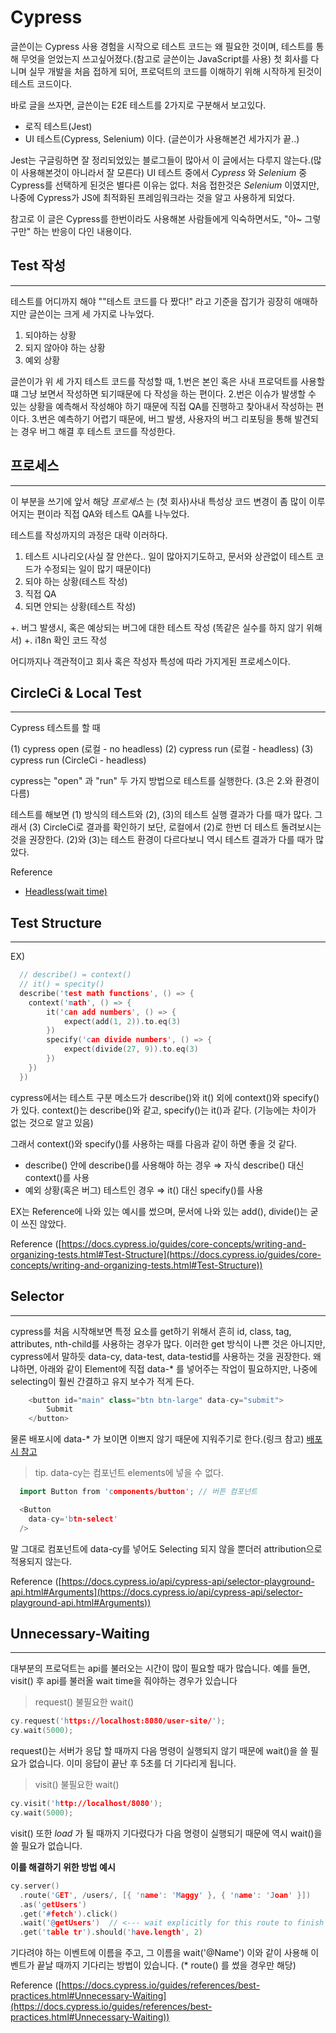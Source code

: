 # Cypress

글쓴이는 Cypress 사용 경험을 시작으로 테스트 코드는 왜 필요한 것이며, 테스트를 통해 무엇을 얻었는지 쓰고싶어졌다.(참고로 글쓴이는 JavaScript를 사용)
첫 회사를 다니며 실무 개발을 처음 접하게 되어, 프로덕트의 코드를 이해하기 위해 시작하게 된것이 테스트 코드이다.

바로 글을 쓰자면, 글쓴이는 E2E 테스트를 2가지로 구분해서 보고있다.
- 로직 테스트(Jest)
- UI 테스트(Cypress, Selenium)
이다. (글쓴이가 사용해본건 세가지가 끝..)

Jest는 구글링하면 잘 정리되었있는 블로그들이 많아서 이 글에서는 다루지 않는다.(많이 사용해본것이 아니라서 잘 모른다)
UI 테스트 중에서
*Cypress* 와 *Selenium* 중 Cypress를 선택하게 된것은 별다른 이유는 없다.
처음 접한것은 *Selenium* 이였지만, 나중에 Cypress가 JS에 최적화된 프레임워크라는 것을 알고 사용하게 되었다.

참고로 이 글은 Cypress를 한번이라도 사용해본 사람들에게 익숙하면서도, "아~ 그렇구만" 하는 반응이 다인 내용이다.


## Test 작성
---

테스트를 어디까지 해야 ""테스트 코드를 다 짰다!" 라고 기준을 잡기가 굉장히 애매하지만 글쓴이는 크게 세 가지로 나누었다.

1. 되야하는 상황
2. 되지 않아야 하는 상황
3. 예외 상황

글쓴이가 위 세 가지 테스트 코드를 작성할 때,
1.번은 본인 혹은 사내 프로덕트를 사용할 떄 그냥 보면서 작성하면 되기때문에 다 작성을 하는 편이다.
2.번은 이슈가 발생할 수 있는 상황을 예측해서 작성해야 하기 때문에 직접 QA를 진행하고 찾아내서 작성하는 편이다.
3.번은 예측하기 어렵기 때문에, 버그 발생, 사용자의 버그 리포팅을 통해 발견되는 경우 버그 해결 후 테스트 코드를 작성한다.


## 프로세스
---
이 부분을 쓰기에 앞서 해당 *프로세스* 는 (첫 회사)사내 특성상 코드 변경이 좀 많이 이루어지는 편이라 직접 QA와 테스트 QA를 나누었다.

테스트를 작성까지의 과정은 대략 이러하다.
1. 테스트 시나리오(사실 잘 안쓴다.. 일이 많아지기도하고, 문서와 상관없이 테스트 코드가 수정되는 일이 많기 때문이다)
2. 되야 하는 상황(테스트 작성)
3. 직접 QA
4. 되면 안되는 상황(테스트 작성)

+. 버그 발생시, 혹은 예상되는 버그에 대한 테스트 작성 (똑같은 실수를 하지 않기 위해서)
+. i18n 확인 코드 작성

어디까지나 객관적이고 회사 혹은 작성자 특성에 따라 가지게된 프로세스이다.


## CircleCi & Local Test
---
Cypress 테스트를 할 때  

(1) cypress open (로컬 - no headless)
(2) cypress run    (로컬 - headless)
(3) cypress run    (CircleCi - headless)

cypress는 "open" 과 "run" 두 가지 방법으로 테스트를 실행한다. (3.은 2.와 환경이 다름)

테스트를 해보면 (1) 방식의 테스트와 (2), (3)의 테스트 실행 결과가 다를 때가 많다.
그래서 (3) CircleCi로 결과를 확인하기 보단, 로컬에서 (2)로 한번 더 테스트 돌려보시는 것을 권장한다.
  (2)와 (3)는 테스트 환경이 다르다보니 역시 테스트 결과가 다를 때가 많았다.

Reference
- [Headless(wait time)](https://www.notion.so/ab180/Cypress-Guideline-39d26b9660d549279363d9ddddd13ca2#08ac0b633b3e406b975075eea6582e38)


## Test Structure
---
EX)
```cpp
  // describe() = context()
  // it() = specity()
  describe('test math functions', () => {
  	context('math', () => {
  		it('can add numbers', () => {
  			expect(add(1, 2)).to.eq(3)
  		})
  		specify('can divide numbers', () => {
  			expect(divide(27, 9)).to.eq(3)
  		})		
  	})
  })
```

cypress에서는 테스트 구분 메소드가 describe()와 it() 외에 context()와 specify()가 있다.
context()는 describe()와 같고, specify()는 it()과 같다. (기능에는 차이가 없는 것으로 알고 있음)

그래서 context()와 specify()를 사용하는 때를 다음과 같이 하면 좋을 것 같다.

- describe() 안에 describe()를 사용해야 하는 경우 ⇒ 자식 describe() 대신 context()를 사용
- 예외 상황(혹은 버그) 테스트인 경우 ⇒ it() 대신 specify()를 사용

EX는 Reference에 나와 있는 예시를 썼으며, 문서에 나와 있는 add(), divide()는 굳이 쓰진 않았다.

Reference ([https://docs.cypress.io/guides/core-concepts/writing-and-organizing-tests.html#Test-Structure](https://docs.cypress.io/guides/core-concepts/writing-and-organizing-tests.html#Test-Structure))


## Selector
---

cypress를 처음 시작해보면 특정 요소를 get하기 위해서 흔히 id, class, tag, attributes, nth-child를 사용하는 경우가 많다.
이러한 get 방식이 나쁜 것은 아니지만, cypress에서 말하듯 data-cy, data-test, data-testid를 사용하는 것을 권장한다.
왜냐하면, 아래와 같이 Element에 직접 data-* 를 넣어주는 작업이 필요하지만, 나중에 selecting이 훨씬 간결하고 유지 보수가 적게 든다.

```cpp
    <button id="main" class="btn btn-large" data-cy="submit">
    	Submit
    </button>
```
물론 배포시에 data-* 가 보이면 이쁘지 않기 때문에 지워주기로 한다.(링크 참고)
[배포시 참고](https://www.npmjs.com/package/babel-plugin-react-remove-properties)

> tip. data-cy는 컴포넌트 elements에 넣을 수 없다.

```cpp
  import Button from 'components/button'; // 버튼 컴포넌트

  <Button
  	data-cy='btn-select'
  />
```
말 그대로 컴포넌트에 data-cy를 넣어도 Selecting 되지 않을 뿐더러 attribution으로 적용되지 않는다.

Reference ([https://docs.cypress.io/api/cypress-api/selector-playground-api.html#Arguments](https://docs.cypress.io/api/cypress-api/selector-playground-api.html#Arguments))


## Unnecessary-Waiting
---

대부분의 프로덕트는 api를 불러오는 시간이 많이 필요할 때가 많습니다. 예를 들면,  visit() 후 api를 불러올 wait time을 줘야하는 경우가 있습니다

> request() 불필요한 wait()

```cpp
cy.request('https://localhost:8080/user-site/');
cy.wait(5000);
```
request()는 서버가 응답 할 때까지 다음 명령이 실행되지 않기 때문에 wait()을 쓸 필요가 없습니다. 이미 응답이 끝난 후 5초를 더 기다리게 됩니다.


> visit() 불필요한 wait()

```cpp
cy.visit('http://localhost/8080');
cy.wait(5000);
```
visit() 또한 *load* 가 될 때까지 기다렸다가 다음 명령이 실행되기 때문에 역시 wait()을 쓸 필요가 없습니다.


**이를 해결하기 위한 방법 예시**
```cpp
cy.server()
  .route('GET', /users/, [{ 'name': 'Maggy' }, { 'name': 'Joan' }])
  .as('getUsers')
  .get('#fetch').click()
  .wait('@getUsers')  // <--- wait explicitly for this route to finish
  .get('table tr').should('have.length', 2)
```
기다려야 하는 이벤트에 이름을 주고, 그 이름을 wait('@Name') 이와 같이 사용해 이벤트가 끝날 때까지 기다리는 방법이 있습니다. (* route() 를 썼을 경우만 해당)

Reference ([https://docs.cypress.io/guides/references/best-practices.html#Unnecessary-Waiting](https://docs.cypress.io/guides/references/best-practices.html#Unnecessary-Waiting))
